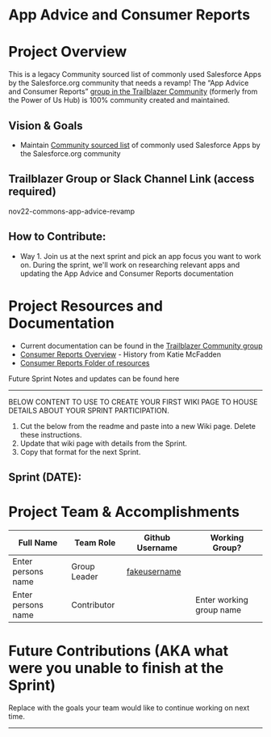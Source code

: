 
# App Advice and Consumer Reports

# Project Overview
This is a legacy Community sourced list of commonly used Salesforce Apps by the Salesforce.org community that needs a revamp! The “App Advice and Consumer Reports” [group in the Trailblazer Community]((https://trailhead.salesforce.com/trailblazer-community/groups/0F94S000000kHigSAE?tab=discussion&sort=LAST_MODIFIED_DATE_DESC)) (formerly from the Power of Us Hub) is 100% community created and maintained.

## Vision & Goals
* Maintain [Community sourced list](https://docs.google.com/spreadsheets/d/1GwN3aBNfTGY-Hzgcnjxv2D8qShFvbLoLlea-bCuw10w/edit#gid=160786259) of commonly used Salesforce Apps by the Salesforce.org community



## Trailblazer Group or Slack Channel Link (access required)
nov22-commons-app-advice-revamp


## How to Contribute:
- Way 1. Join us at the next sprint and pick an app focus you want to work on. During the sprint, we'll work on researching relevant apps and updating the App Advice and Consumer Reports documentation

# Project Resources and Documentation
- Current documentation can be found in the [Trailblazer Community group](https://trailhead.salesforce.com/trailblazer-community/groups/0F94S000000kHigSAE?tab=discussion&sort=LAST_MODIFIED_DATE_DESC)
- [Consumer Reports Overview](https://docs.google.com/document/d/1EYliM9kvI0ueX_vARW9MksExAxCc-fr8JFZVIqd7LOE/edit#) - History from Katie McFadden
- [Consumer Reports Folder of resources](https://drive.google.com/drive/u/0/folders/0B50OdgNdfpHiYnU5Ry1xWmpCTlE)

Future Sprint Notes and updates can be found here


***
BELOW CONTENT TO USE TO CREATE YOUR FIRST WIKI PAGE TO HOUSE DETAILS ABOUT YOUR SPRINT PARTICIPATION. 
1. Cut the below from the readme and paste into a new Wiki page. Delete these instructions.
2. Update that wiki page with details from the Sprint. 
3. Copy that format for the next Sprint.

## Sprint (DATE): 
# Project Team & Accomplishments

Full Name            | Team Role     | Github Username                                    | Working Group? 
------------         | ------------- | -------------                                      |-------------   
Enter persons name   | Group Leader  | [fakeusername](https://github.com/fakeusername)    | 
Enter persons name   | Contributor   |                                                    | Enter working group name

# Future Contributions (AKA what were you unable to finish at the Sprint)
Replace with the goals your team would like to continue working on next time.

***


